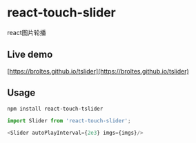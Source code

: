 # react-touch-slider
react图片轮播

## Live demo
[https://broltes.github.io/tslider](https://broltes.github.io/tslider)

## Usage
`npm install react-touch-tslider`

```js
import Slider from 'react-touch-slider';

<Slider autoPlayInterval={2e3} imgs={imgs}/>
```

